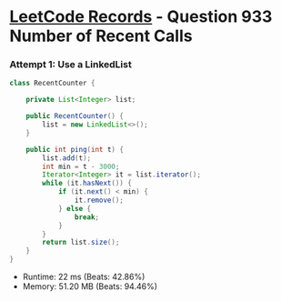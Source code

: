 # [LeetCode Records](../../README.md) - Question 933 Number of Recent Calls

### Attempt 1: Use a LinkedList
```java
class RecentCounter {

    private List<Integer> list;

    public RecentCounter() {
        list = new LinkedList<>();
    }

    public int ping(int t) {
        list.add(t);
        int min = t - 3000;
        Iterator<Integer> it = list.iterator();
        while (it.hasNext()) {
            if (it.next() < min) {
                it.remove();
            } else {
                break;
            }
        }
        return list.size();
    }
}
```
- Runtime: 22 ms (Beats: 42.86%)
- Memory: 51.20 MB (Beats: 94.46%)

<br>
